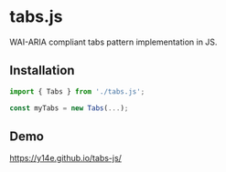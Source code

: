 # tabs.js
WAI-ARIA compliant tabs pattern implementation in JS.
## Installation
```js
import { Tabs } from './tabs.js';

const myTabs = new Tabs(...);
```
## Demo
https://y14e.github.io/tabs-js/

